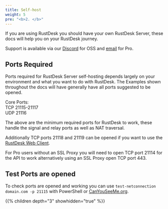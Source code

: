 ```yaml
---
title: Self-host
weight: 5
pre: "<b>2. </b>"
---
```


If you are using RustDesk you should have your own RustDesk Server, these docs will help you on your RustDesk journey.

Support is available via our [Discord](https://discord.com/invite/nDceKgxnkV) for OSS and [email](mailto:support@rustdesk.com) for Pro.

## Ports Required

Ports required for RustDesk Server self-hosting depends largely on your environment and what you want to do with RustDesk. The Examples shown throughout the docs will have generally have all ports suggested to be opened.

Core Ports: \
TCP 21115-21117 \
UDP 21116

The above are the minimum required ports for RustDesk to work, these handle the signal and relay ports as well as NAT traversal.

Additionally TCP ports 21118 and 21119 can be opened if you want to use the [RustDesk Web Client](https://rustdesk.com/docs/en/dev/build/web/).

For Pro users without an SSL Proxy you will need to open TCP port 21114 for the API to work alternatively using an SSL Proxy open TCP port 443.

## Test Ports are opened

To check ports are opened and working you can use `test-netconnection domain.com -p 21115` with PowerShell or [CanYouSeeMe.org](https://canyouseeme.org/).

{{% children depth="3" showhidden="true" %}}
